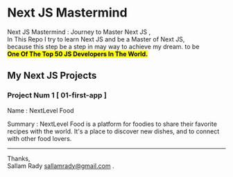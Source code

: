 # Next JS Mastermind

Next JS Mastermind : Journey to Master Next JS ,<br/>
In This Repo I try to learn Next JS and be a Master of Next JS,<br/>
because this step be a step in may way to achieve my dream.
to be <br/>
<mark><b>One Of The Top 50 JS Developers In The World.</b></mark>

## My Next JS Projects

### Project Num 1 [ 01-first-app ]

Name : NextLevel Food

Summary : NextLevel Food is a platform for foodies to share their favorite
recipes with the world. It&apos;s a place to discover new dishes,
and to connect with other food lovers.

<hr/>

Thanks,<br/>
Sallam Rady [sallamrady@gmail.com](mailto:sallamrady@gmail.com) .
